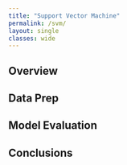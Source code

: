 ```yaml
---
title: "Support Vector Machine"
permalink: /svm/
layout: single
classes: wide
---
```


## Overview 





## Data Prep





## Model Evaluation 





## Conclusions
